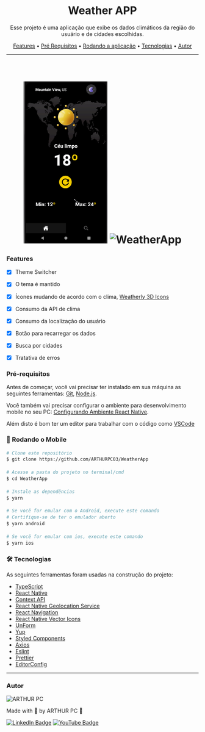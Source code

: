<h1 align="center">Weather APP</h1>

<p align="center">Esse projeto é uma aplicação que exibe os dados climáticos da região do usuário e de cidades escolhidas.</p>

<p align="center">
 <a href="#features">Features</a> •
 <a href="#pré-requisitos">Pré Requisitos</a> •
 <a href="#🎲-rodando-o-front-end">Rodando a aplicação</a> •
 <a href="#🛠-tecnologias">Tecnologias</a> •
 <a href="#autor">Autor</a>
</p>

---

<br>


<h1 align="center">
  <img alt="WeatherApp" title="WeatherApp" src="./github/WeatherApp.gif" height="425" />
  <img alt="WeatherApp" title="WeatherApp" src="./github/WeatherAppThemeAndError.gif" height="425" />
</h1>


### Features
- [x] Theme Switcher
- [x] O tema é mantido
- [x] Ícones mudando de acordo com o clima, [Weatherly 3D Icons](https://piqodesign.gumroad.com/?query=weather&sort=page_layout#kSiNv)
- [x] Consumo da API de clima
- [x] Consumo da localização do usuário
- [x] Botão para recarregar os dados
- [x] Busca por cidades
- [x] Tratativa de erros


### Pré-requisitos

Antes de começar, você vai precisar ter instalado em sua máquina as seguintes ferramentas:
[Git](https://git-scm.com), [Node.js](https://nodejs.org/en/).

Você também vai precisar configurar o ambiente para desenvolvimento mobile no seu PC: [Configurando Ambiente React Native](https://react-native.rocketseat.dev/).

Além disto é bom ter um editor para trabalhar com o código como [VSCode](https://code.visualstudio.com/)


### 🎲 Rodando o Mobile

```bash
# Clone este repositório
$ git clone https://github.com/ARTHURPC03/WeatherApp

# Acesse a pasta do projeto no terminal/cmd
$ cd WeatherApp

# Instale as dependências
$ yarn

# Se você for emular com o Android, execute este comando
# Certifique-se de ter o emulador aberto
$ yarn android

# Se você for emular com ios, execute este comando
$ yarn ios
```


### 🛠 Tecnologias

As seguintes ferramentas foram usadas na construção do projeto:

- [TypeScript](https://www.typescriptlang.org/)
- [React Native](https://reactnative.dev/)
- [Context API](https://pt-br.reactjs.org/docs/context.html)
- [React Native Geolocation Service](https://github.com/Agontuk/react-native-geolocation-service)
- [React Navigation](https://reactnavigation.org/)
- [React Native Vector Icons](https://github.com/oblador/react-native-vector-icons)
- [UnForm](https://unform.dev/)
- [Yup](https://github.com/jquense/yup)
- [Styled Components](https://styled-components.com/)
- [Axios](https://github.com/axios/axios)
- [Eslint](https://eslint.org/)
- [Prettier](https://prettier.io/)
- [EditorConfig](https://editorconfig.org/)


---

### Autor

<img alt="ARTHUR PC" title="ARTHUR PC" src="https://avatars.githubusercontent.com/u/55156476?v=4" height="100" width="100" />

Made with 💜 by ARTHUR PC 👋

[![LinkedIn Badge](https://img.shields.io/badge/-ARTHUR_PC-blue?style=flat-square&logo=Linkedin&logoColor=white&link=https://www.linkedin.com/in/arthurpc03/)](https://www.linkedin.com/in/arthurpc03/)
[![YouTube Badge](https://img.shields.io/badge/-ARTHUR_PC-EF1A19?style=flat-square&logo=YouTube&logoColor=white&link=https://www.youtube.com/arthurpc)](https://www.youtube.com/arthurpc)
